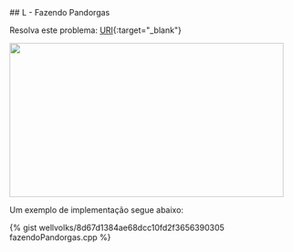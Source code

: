  <div id="fazendo">
 
 </div>
## L - Fazendo Pandorgas

Resolva este problema:
[URI][uri-1585]{:target="_blank"}

<p align="justify">
<img src="http://www.hugogloss.com/wp-content/uploads/2017/11/nazareconfusa.gif" width="480" height="270" />
</p>

Um exemplo de implementação segue abaixo:

{% gist wellvolks/8d67d1384ae68dcc10fd2f3656390305 fazendoPandorgas.cpp %}


[uri-1585]:		https://www.urionlinejudge.com.br/judge/pt/problems/view/1585

